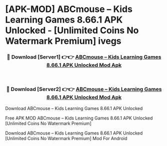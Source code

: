 # [APK-MOD] ABCmouse – Kids Learning Games 8.66.1 APK Unlocked - [Unlimited Coins No Watermark Premium] ivegs



<div align="center">
<h3>🔴 Download [Server1] 👉👉 <a href="https://momento.my/?title=ABCmouse_–_Kids_Learning_Games_8.66.1_APK_Unlocked">ABCmouse – Kids Learning Games 8.66.1 APK Unlocked Mod Apk</a></h3><br>

<h3>🔴 Download [Server2] 👉👉 <a href="https://momento.my/?title=ABCmouse_–_Kids_Learning_Games_8.66.1_APK_Unlocked">ABCmouse – Kids Learning Games 8.66.1 APK Unlocked Mod Apk</a></h3>
</div>



Download ABCmouse – Kids Learning Games 8.66.1 APK Unlocked 

Free APK MOD ABCmouse – Kids Learning Games 8.66.1 APK Unlocked [Unlimited Coins No Watermark Premium]

Download ABCmouse – Kids Learning Games 8.66.1 APK Unlocked [Unlimited Coins No Watermark Premium] Mod For Android
